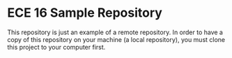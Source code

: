 # ECE 16 Sample Repository
This repository is just an example of a remote repository. In order to have a copy of this repository on your machine (a local repository), you must clone this project to your computer first.
